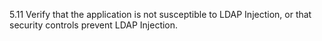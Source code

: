 5.11 Verify that the application is not susceptible to LDAP Injection, or that security controls prevent LDAP Injection.